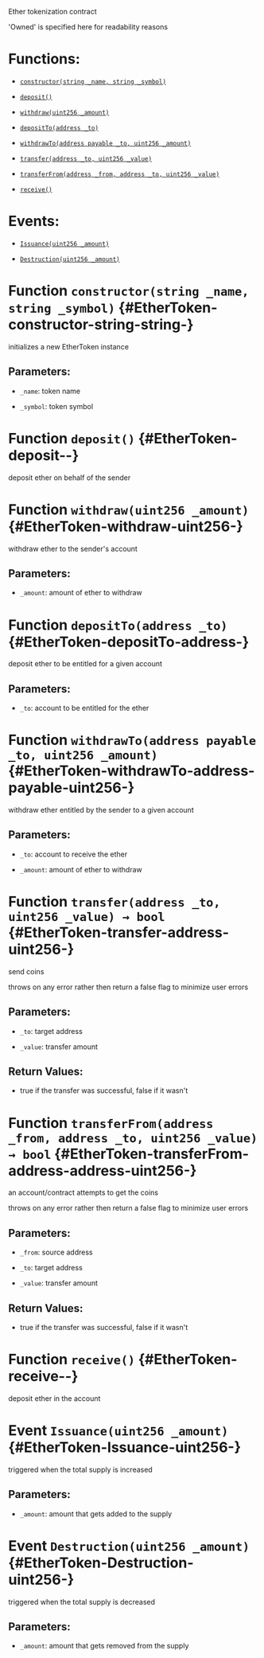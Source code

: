 Ether tokenization contract

'Owned' is specified here for readability reasons

# Functions:

- [`constructor(string _name, string _symbol)`](#EtherToken-constructor-string-string-)

- [`deposit()`](#EtherToken-deposit--)

- [`withdraw(uint256 _amount)`](#EtherToken-withdraw-uint256-)

- [`depositTo(address _to)`](#EtherToken-depositTo-address-)

- [`withdrawTo(address payable _to, uint256 _amount)`](#EtherToken-withdrawTo-address-payable-uint256-)

- [`transfer(address _to, uint256 _value)`](#EtherToken-transfer-address-uint256-)

- [`transferFrom(address _from, address _to, uint256 _value)`](#EtherToken-transferFrom-address-address-uint256-)

- [`receive()`](#EtherToken-receive--)

# Events:

- [`Issuance(uint256 _amount)`](#EtherToken-Issuance-uint256-)

- [`Destruction(uint256 _amount)`](#EtherToken-Destruction-uint256-)

# Function `constructor(string _name, string _symbol)` {#EtherToken-constructor-string-string-}

initializes a new EtherToken instance

## Parameters:

- `_name`:        token name

- `_symbol`:      token symbol

# Function `deposit()` {#EtherToken-deposit--}

deposit ether on behalf of the sender

# Function `withdraw(uint256 _amount)` {#EtherToken-withdraw-uint256-}

withdraw ether to the sender's account

## Parameters:

- `_amount`:  amount of ether to withdraw

# Function `depositTo(address _to)` {#EtherToken-depositTo-address-}

deposit ether to be entitled for a given account

## Parameters:

- `_to`:      account to be entitled for the ether

# Function `withdrawTo(address payable _to, uint256 _amount)` {#EtherToken-withdrawTo-address-payable-uint256-}

withdraw ether entitled by the sender to a given account

## Parameters:

- `_to`:      account to receive the ether

- `_amount`:  amount of ether to withdraw

# Function `transfer(address _to, uint256 _value) → bool` {#EtherToken-transfer-address-uint256-}

send coins

throws on any error rather then return a false flag to minimize user errors

## Parameters:

- `_to`:      target address

- `_value`:   transfer amount

## Return Values:

- true if the transfer was successful, false if it wasn't

# Function `transferFrom(address _from, address _to, uint256 _value) → bool` {#EtherToken-transferFrom-address-address-uint256-}

an account/contract attempts to get the coins

throws on any error rather then return a false flag to minimize user errors

## Parameters:

- `_from`:    source address

- `_to`:      target address

- `_value`:   transfer amount

## Return Values:

- true if the transfer was successful, false if it wasn't

# Function `receive()` {#EtherToken-receive--}

deposit ether in the account

# Event `Issuance(uint256 _amount)` {#EtherToken-Issuance-uint256-}

triggered when the total supply is increased

## Parameters:

- `_amount`:  amount that gets added to the supply

# Event `Destruction(uint256 _amount)` {#EtherToken-Destruction-uint256-}

triggered when the total supply is decreased

## Parameters:

- `_amount`:  amount that gets removed from the supply

